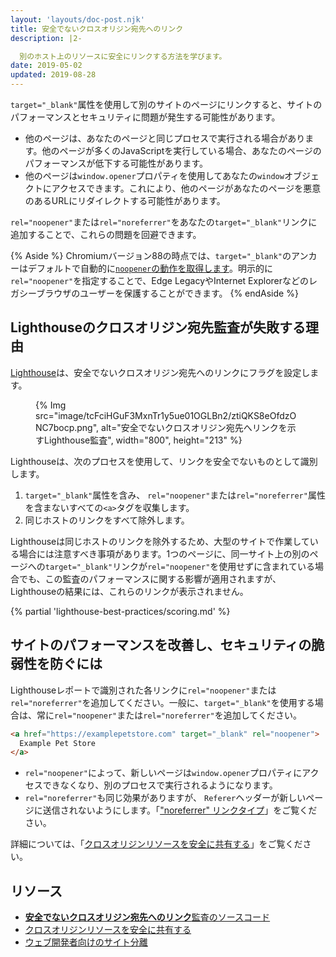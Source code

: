 ```yaml
---
layout: 'layouts/doc-post.njk'
title: 安全でないクロスオリジン宛先へのリンク
description: |2-

  別のホスト上のリソースに安全にリンクする方法を学びます。
date: 2019-05-02
updated: 2019-08-28
---
```


`target="_blank"`属性を使用して別のサイトのページにリンクすると、サイトのパフォーマンスとセキュリティに問題が発生する可能性があります。

- 他のページは、あなたのページと同じプロセスで実行される場合があります。他のページが多くのJavaScriptを実行している場合、あなたのページのパフォーマンスが低下する可能性があります。
- 他のページは`window.opener`プロパティを使用してあなたの`window`オブジェクトにアクセスできます。これにより、他のページがあなたのページを悪意のあるURLにリダイレクトする可能性があります。

`rel="noopener"`または`rel="noreferrer"`をあなたの`target="_blank"`リンクに追加することで、これらの問題を回避できます。

{% Aside %} Chromiumバージョン88の時点では、`target="_blank"`のアンカーはデフォルトで自動的に[`noopener`の動作を取得します](https://www.chromestatus.com/feature/6140064063029248)。明示的に`rel="noopener"`を指定することで、Edge LegacyやInternet Explorerなどのレガシーブラウザのユーザーを保護することができます。 {% endAside %}

## Lighthouseのクロスオリジン宛先監査が失敗する理由

[Lighthouse](https://developers.google.com/web/tools/lighthouse/)は、安全でないクロスオリジン宛先へのリンクにフラグを設定します。

<figure>{% Img src="image/tcFciHGuF3MxnTr1y5ue01OGLBn2/ztiQKS8eOfdzONC7bocp.png", alt="安全でないクロスオリジン宛先へリンクを示すLighthouse監査", width="800", height="213" %}</figure>

Lighthouseは、次のプロセスを使用して、リンクを安全でないものとして識別します。

1. `target="_blank"`属性を含み、 `rel="noopener"`または`rel="noreferrer"`属性を含まないすべての`<a>`タグを収集します。
2. 同じホストのリンクをすべて除外します。

Lighthouseは同じホストのリンクを除外するため、大型のサイトで作業している場合には注意すべき事項があります。1つのページに、同一サイト上の別のページへの`target="_blank"`リンクが`rel="noopener"`を使用せずに含まれている場合でも、この監査のパフォーマンスに関する影響が適用されますが、Lighthouseの結果には、これらのリンクが表示されません。

{% partial 'lighthouse-best-practices/scoring.md' %}

## サイトのパフォーマンスを改善し、セキュリティの脆弱性を防ぐには

Lighthouseレポートで識別された各リンクに`rel="noopener"`または`rel="noreferrer"`を追加してください。一般に、`target="_blank"`を使用する場合は、常に`rel="noopener"`または`rel="noreferrer"`を追加してください。

```html
<a href="https://examplepetstore.com" target="_blank" rel="noopener">
  Example Pet Store
</a>
```

- `rel="noopener"`によって、新しいページは`window.opener`プロパティにアクセスできなくなり、別のプロセスで実行されるようになります。
- `rel="noreferrer"`も同じ効果がありますが、 `Referer`ヘッダーが新しいページに送信されないようにします。「["noreferrer" リンクタイプ](https://html.spec.whatwg.org/multipage/links.html#link-type-noreferrer)」をご覧ください。

詳細については、「[クロスオリジンリソースを安全に共有する](https://web.dev/cross-origin-resource-sharing/)」をご覧ください。

## リソース

- [**安全でないクロスオリジン宛先へのリンク**監査のソースコード](https://github.com/GoogleChrome/lighthouse/blob/master/lighthouse-core/audits/dobetterweb/external-anchors-use-rel-noopener.js)
- [クロスオリジンリソースを安全に共有する](https://web.dev/cross-origin-resource-sharing/)
- [ウェブ開発者向けのサイト分離](https://developers.google.com/web/updates/2018/07/site-isolation)
